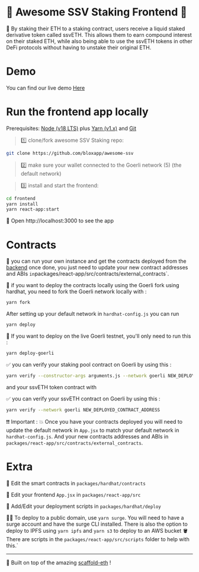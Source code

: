 # 🥩 Awesome SSV Staking Frontend 🥩

🚀 By staking their ETH to a staking contract, users receive a liquid staked derivative token called ssvETH. This allows them to earn compound interest on their staked ETH, while also being able to use the ssvETH tokens in other DeFi protocols without having to unstake their original ETH.

# Demo 

You can find our live demo [Here](https://awesome-ssv-staking.surge.sh)

# Run the frontend app locally

Prerequisites: [Node (v18 LTS)](https://nodejs.org/en/download/) plus [Yarn (v1.x)](https://classic.yarnpkg.com/en/docs/install/) and [Git](https://git-scm.com/downloads)

> 1️⃣ clone/fork  awesome SSV Staking repo:

```bash
git clone https://github.com/bloxapp/awesome-ssv
```
> 2️⃣ make sure your wallet connected to the Goerli network (5) (the default network)

> 3️⃣ install and start the frontend:

```bash
cd frontend
yarn install
yarn react-app:start
```
📱 Open http://localhost:3000 to see the app

# Contracts

🎉 you can run your own instance and get the contracts deployed from the [backend](https://github.com/bloxapp/awesome-ssv/blob/backend/RUN_THIS_REPO.md) once done, you just need to update your new contract addresses and ABIs ` in `packages/react-app/src/contracts/external_contracts`.


🚨 if you want to deploy the contracts locally using the Goerli fork using hardhat, you need to fork the Goerli network locally with :

```bash
yarn fork
```
After setting up your default network in `hardhat-config.js` you can run 

```bash
yarn deploy
```

🚨 If you want to deploy on the live Goerli testnet, you'll only need to run this :

```bash
yarn deploy-goerli
```

✅ you can verify your staking pool contract on Goerli by using this : 

```bash
yarn verify --constructor-args arguments.js --network goerli NEW_DEPLOYED_CONTRACT_ADDRESS
```
and your ssvETH token contract with 

✅ you can verify your ssvETH contract on Goerli by using this : 

```bash
yarn verify --network goerli NEW_DEPLOYED_CONTRACT_ADDRESS
```

❗❗ Important : 
💥 Once you have your contracts deployed you will need to update the default network in `App.jsx` to match your default network in `hardhat-config.js`. And your new contracts addresses and ABIs in `packages/react-app/src/contracts/external_contracts`.

# Extra

🔏 Edit the smart contracts in `packages/hardhat/contracts`

📝 Edit your frontend `App.jsx` in `packages/react-app/src`

💼 Add/Edit your deployment scripts in `packages/hardhat/deploy`

🚨📡 To deploy to a public domain, use `yarn surge`. You will need to have a surge account and have the surge CLI installed. There is also the option to deploy to IPFS using `yarn ipfs` and `yarn s3` to deploy to an AWS bucket 🪣 There are scripts in the `packages/react-app/src/scripts` folder to help with this.`

---

🙏 Built on top of the amazing [scaffold-eth](https://github.com/scaffold-eth/scaffold-eth) !



